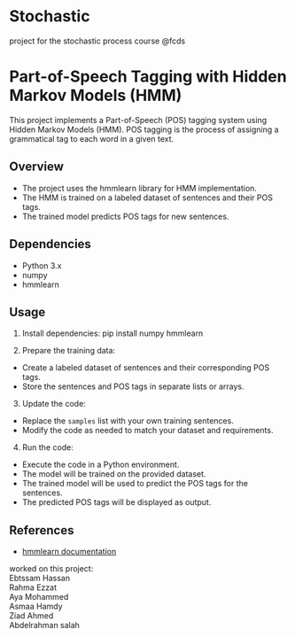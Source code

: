 # Stochastic
project for the stochastic process course @fcds


# Part-of-Speech Tagging with Hidden Markov Models (HMM)

This project implements a Part-of-Speech (POS) tagging system using Hidden Markov Models (HMM). POS tagging is the process of assigning a grammatical tag to each word in a given text.

## Overview

- The project uses the hmmlearn library for HMM implementation.
- The HMM is trained on a labeled dataset of sentences and their POS tags.
- The trained model predicts POS tags for new sentences.

## Dependencies

- Python 3.x
- numpy
- hmmlearn

## Usage

1. Install dependencies:
pip install numpy hmmlearn


2. Prepare the training data:
- Create a labeled dataset of sentences and their corresponding POS tags.
- Store the sentences and POS tags in separate lists or arrays.

3. Update the code:
- Replace the `samples` list with your own training sentences.
- Modify the code as needed to match your dataset and requirements.

4. Run the code:
- Execute the code in a Python environment.
- The model will be trained on the provided dataset.
- The trained model will be used to predict the POS tags for the sentences.
- The predicted POS tags will be displayed as output.

## References

- [hmmlearn documentation](https://hmmlearn.readthedocs.io/)

  
worked on this project: <br> 
Ebtssam Hassan <br> 
Rahma Ezzat <br> 
Aya Mohammed <br> 
Asmaa Hamdy <br> 
Ziad Ahmed <br> 
Abdelrahman salah
